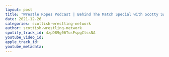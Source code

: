 ```yaml
---
layout: post
title: "Wrestle Ropes Podcast | Behind The Match Special with Scotty Swift (Scotty Swift vs The Super Executioner - WrestleZone, Keith 2015)"
date: 2021-12-26
categories: scottish-wrestling-network
author: scottish-wrestling-network
spotify_track_id: 4zpD89g06TusFspgClssNA
youtube_video_id: 
apple_track_id: 
youtube_metadata: 
---
```


